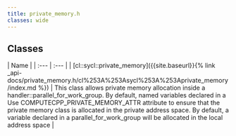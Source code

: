 ```yaml
---
title: private_memory.h
classes: wide
---
```

## Classes

  | Name |
| :--- | :--- |
| [cl::sycl::private\_memory]({{site.baseurl}}{% link _api-docs/private_memory.h/cl%253A%253Asycl%253A%253Aprivate_memory/index.md %}) | This class allows private memory allocation inside a handler::parallel_for_work_group. By default, named variables declared in a Use COMPUTECPP_PRIVATE_MEMORY_ATTR attribute to ensure that the private memory class is allocated in the private address space. By default, a variable declared in a parallel_for_work_group will be allocated in the local address space |

